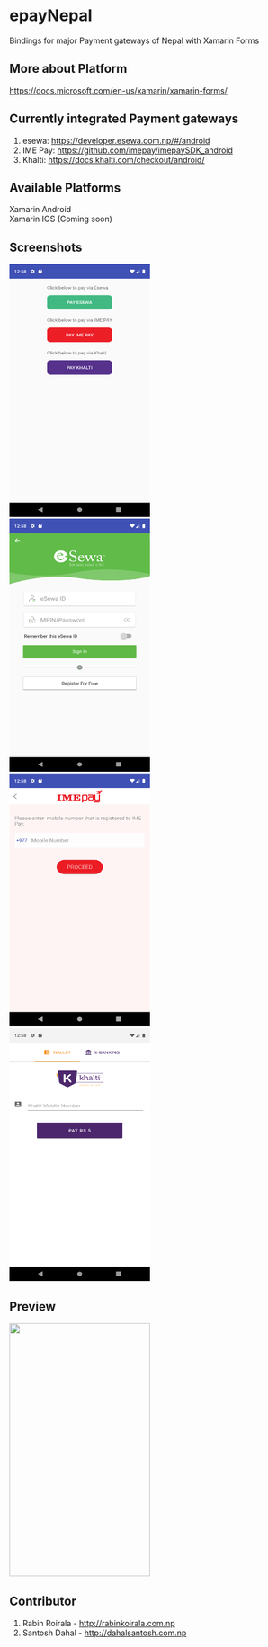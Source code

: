 # epayNepal
Bindings for major Payment gateways of Nepal with Xamarin Forms</br>

## More about Platform
https://docs.microsoft.com/en-us/xamarin/xamarin-forms/

## Currently integrated Payment gateways
1) esewa: https://developer.esewa.com.np/#/android
2) IME Pay: https://github.com/imepay/imepaySDK_android
3) Khalti: https://docs.khalti.com/checkout/android/

## Available Platforms
Xamarin Android</br>
Xamarin IOS (Coming soon)

## Screenshots
<img  src="Screenshots/home.png" width="250" height="450"></br>
<img  src="Screenshots/esewa.png" width="250" height="450"> &nbsp;&nbsp;&nbsp; <img src="Screenshots/imepay.png" width="250" height="450"> &nbsp;&nbsp;&nbsp; <img src="Screenshots/khalti.png" width="250" height="450"> <br>

## Preview
<img  src="Screenshots/preview.gif" width="250" height="450"></br>

## Contributor
1) Rabin Roirala - http://rabinkoirala.com.np
2) Santosh Dahal - http://dahalsantosh.com.np
